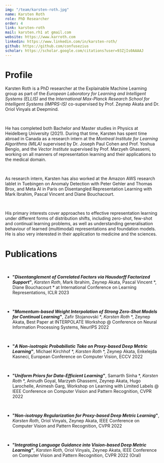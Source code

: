 ```yaml
---
img: "/team/karsten-roth.jpg"
name: Karsten Roth
role: PhD Researcher
order: 4
link: karsten-roth
mail: karsten.rh1 at gmail.com
website: https://www.karroth.com
linkedin: https://www.linkedin.com/in/karsten-roth/
github: https://github.com/confusezius
scholar: https://scholar.google.com/citations?user=93ZjIs0AAAAJ
---
```


# Profile
Karsten Roth is a PhD researcher at the Explainable Machine Learning group as part of the _European Laboratory for Learning and Intelligent Systems (ELLIS)_ and the _International Max-Planck Research School for Intelligent Systems (IMPRS-IS)_ co-supervised by Prof. Zeynep Akata and Dr. Oriol Vinyals at Deepmind.

</br>

He has completed both Bachelor and Master studies in Physics at Heidelberg University (2021). 
During that time, Karsten has spent time abroad in Canada as a research intern at the _Montreal Institute for Learning Algorithms (MILA)_ supervised by Dr. Joseph Paul Cohen and Prof. Yoshua Bengio, and the _Vector Institute_ supervised by Prof. Marzyeh Ghassemi, working on all manners of representation learning and their applications to the medical domain. 

</br>

As research intern, Karsten has also worked at the Amazon AWS research lablet in Tuebingen on Anomaly Detection with Peter Gehler and Thomas Brox, and Meta AI in Paris on Disentangled Representation Learning with Mark Ibrahim, Pascal Vincent and Diane Bouchacourt.

</br>

His primary interests cover approaches to effective representation learning under different forms of distribution shifts, including zero-shot, few-shot and continual learning problems, as well as understanding generalisation behaviour of learned (multimodal) representations and foundation models. He is also very interested in their application to medicine and the sciences.


# Publications

</br>

- __"_Disentanglement of Correlated Factors via Hausdorff Factorized Support_"__, _Karsten Roth_, Mark Ibrahim, Zeynep Akata, Pascal Vincent *, Diane Bouchacourt * at International Conference on Learning Representations, ICLR 2023

</br>

- __"_Momentum-based Weight Interpolation of Strong Zero-Shot Models for Continual Learning_"__, Zafir Stojanovski *, _Karsten Roth_ *, Zeynep Akata, Best Paper at INTERPOLATE Workshop @ Conference on Neural Information Processing Systems, NeurIPS 2022

</br>

- __"_A Non-isotropic Probabilistic Take on Proxy-based Deep Metric Learning_"__, Michael Kirchhof *, _Karsten Roth_ *, Zeynep Akata, Enkelejda Kasneci, European Conference on Computer Vision, ECCV 2022

</br>

- __"_Uniform Priors for Data-Efficient Learning_"__, Samarth Sinha *, _Karsten Roth_ *, Anirudh Goyal, Marzyeh Ghassemi, Zeynep Akata, Hugo Larochelle, Animesh Garg, Workshop on Learning with Limited Labels @ IEEE Conference on Computer Vision and Pattern Recognition, CVPR 2022

</br>

- __"_Non-isotropy Regularization for Proxy-based Deep Metric Learning_"__, _Karsten Roth_, Oriol Vinyals, Zeynep Akata, IEEE Conference on Computer Vision and Pattern Recognition, CVPR 2022

</br>

- __"_Integrating Language Guidance into Vision-based Deep Metric Learning_"__, _Karsten Roth_, Oriol Vinyals, Zeynep Akata, IEEE Conference on Computer Vision and Pattern Recognition, CVPR 2022 (Oral)

